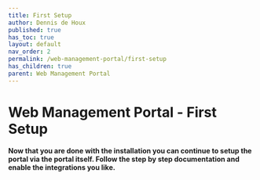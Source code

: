 ```yaml
---
title: First Setup
author: Dennis de Houx
published: true
has_toc: true
layout: default
nav_order: 2
permalink: /web-management-portal/first-setup
has_children: true
parent: Web Management Portal
---
```


# Web Management Portal - First Setup

**Now that you are done with the installation you can continue to setup the portal via the portal itself. Follow the step by step documentation and enable the integrations you like.**
